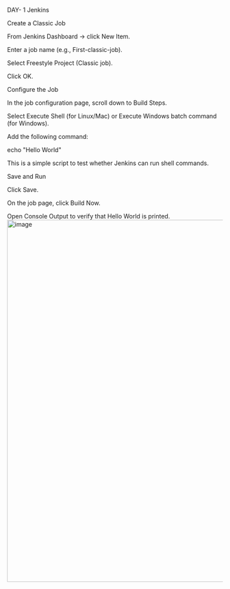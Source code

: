 DAY- 1 Jenkins 

Create a Classic Job

From Jenkins Dashboard → click New Item.

Enter a job name (e.g., First-classic-job).

Select Freestyle Project (Classic job).

Click OK.

Configure the Job

In the job configuration page, scroll down to Build Steps.

Select Execute Shell (for Linux/Mac) or Execute Windows batch command (for Windows).

Add the following command:

echo "Hello World"

This is a simple script to test whether Jenkins can run shell commands.

Save and Run

Click Save.

On the job page, click Build Now.

Open Console Output to verify that Hello World is printed.
<img width="1911" height="846" alt="image" src="https://github.com/user-attachments/assets/744deb07-4d8c-4430-a7e6-597284274604" />
